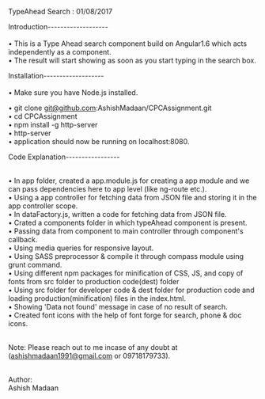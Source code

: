 TypeAhead Search : 01/08/2017

Introduction-------------------<br /><br />
•	This is a Type Ahead search component build on Angular1.6 which acts independently as a component.<br />
•	The result will start showing as soon as you start typing in the search box.


Installation-------------------<br /><br />
•	Make sure you have Node.js installed.<br />

•	git clone git@github.com:AshishMadaan/CPCAssignment.git<br />
•	cd CPCAssignment<br />
•	npm install -g http-server<br />
•	http-server<br />
•	application should now be running on localhost:8080.


Code Explanation-----------------<br /><br />

•	In app folder, created a app.module.js for creating a app module and we can pass dependencies here to app level (like ng-route etc.).<br />
•	Using a app controller for fetching data from JSON file and storing it in the app controller scope.<br />
•	In dataFactory.js, written a code for fetching data from JSON file.<br />
•	Crated a components folder in which typeAhead component is present.<br />
•	Passing data from component to main controller through component's callback.<br />
•	Using media queries for responsive layout.<br />
•	Using SASS preprocessor & compile it through compass module using grunt command.<br />
•	Using different npm packages for minification of CSS, JS, and copy of fonts from src folder to production code(dest) folder<br />
•	Using src folder for developer code & dest folder for production code and loading production(minification) files in the index.html.<br />
•	Showing 'Data not found' message in case of no result of search.<br />
•	Created font icons with the help of font forge for search, phone & doc icons.<br /><br />

Note: Please reach out to me incase of any doubt at (ashishmadaan1991@gmail.com or 09718179733).<br /><br />


Author:<br />
Ashish Madaan
